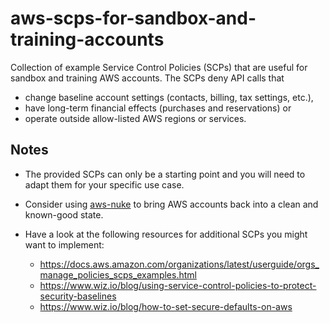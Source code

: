# aws-scps-for-sandbox-and-training-accounts

Collection of example Service Control Policies (SCPs) that are useful for sandbox and training AWS accounts. The SCPs deny API calls that
* change baseline account settings (contacts, billing, tax settings, etc.),
* have long-term financial effects (purchases and reservations) or
* operate outside allow-listed AWS regions or services.


## Notes

* The provided SCPs can only be a starting point and you will need to adapt them for your specific use case.

* Consider using [aws-nuke](https://github.com/ekristen/aws-nuke) to bring AWS accounts back into a clean and known-good state.

* Have a look at the following resources for additional SCPs you might want to implement:
  * https://docs.aws.amazon.com/organizations/latest/userguide/orgs_manage_policies_scps_examples.html
  * https://www.wiz.io/blog/using-service-control-policies-to-protect-security-baselines
  * https://www.wiz.io/blog/how-to-set-secure-defaults-on-aws

